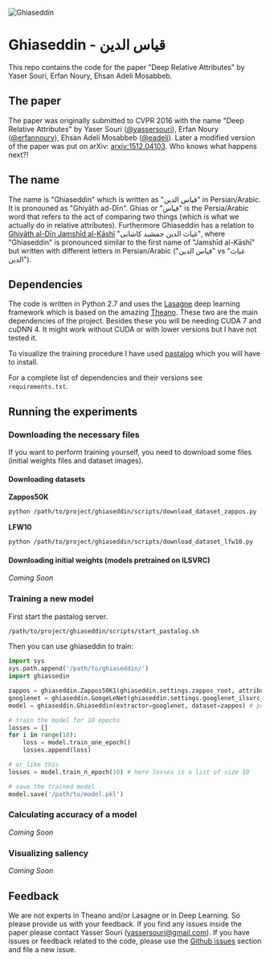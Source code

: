 ![Ghiaseddin](https://github.com/yassersouri/ghiaseddin/blob/master/ghiaseddin.png)
# Ghiaseddin - قیاس الدین

This repo contains the code for the paper "Deep Relative Attributes" by Yaser Souri, Erfan Noury, Ehsan Adeli Mosabbeb.

## The paper

The paper was originally submitted to CVPR 2016 with the name "Deep Relative Attributes" by Yaser Souri ([@yassersouri](https://github.com/yassersouri)), Erfan Noury ([@erfannoury](https://github.com/erfannoury)), Ehsan Adeli Mosabbeb ([@eadeli](https://github.com/eadeli)).
Later a modified version of the paper was put on arXiv: [arxiv:1512.04103](http://arxiv.org/abs/1512.04103).
Who knows what happens next?!

## The name

The name is "Ghiaseddin" which is written as "قیاس الدین" in Persian/Arabic. It is pronouned as "Ghiyāth ad-Dīn". Ghias or "قیاس" is the Persia/Arabic word that refers to the act of comparing two things (which is what we actually do in relative attributes).
Furthermore Ghiaseddin has a relation to [Ghiyāth al-Dīn Jamshīd al-Kāshī](https://en.wikipedia.org/wiki/Jamsh%C4%ABd_al-K%C4%81sh%C4%AB) "غیاث الدین جمشید کاشانی", where "Ghiaseddin" is pronounced similar to the first name of "Jamshīd al-Kāshī" but written with different letters in Persian/Arabic ("قیاس الدین" vs "غیاث الدین").

## Dependencies

The code is written in Python 2.7 and uses the [Lasagne](https://github.com/Lasagne/Lasagne) deep learning framework which is based on the amazing [Theano](https://github.com/Theano/Theano). These two are the main dependencies of the project. Besides these you will be needing CUDA 7 and cuDNN 4. It might work without CUDA or with lower versions but I have not tested it.

To visualize the training procedure I have used [pastalog](https://github.com/rewonc/pastalog) which you will have to install.

For a complete list of dependencies and their versions see `requirements.txt`.

## Running the experiments

### Downloading the necessary files

If you want to perform training yourself, you need to download some files (initial weights files and dataset images).

#### Downloading datasets

**Zappos50K**

```bash
python /path/to/project/ghiaseddin/scripts/download_dataset_zappos.py
```

**LFW10**

```bash
python /path/to/project/ghiaseddin/scripts/download_dataset_lfw10.py
```

#### Downloading initial weights (models pretrained on ILSVRC)

_Coming Soon_

### Training a new model

First start the pastalog server.

```bash
/path/to/project/ghiaseddin/scripts/start_pastalog.sh
```

Then you can use ghiaseddin to train:

```python
import sys
sys.path.append('/path/to/ghiaseddin/')
import ghiassedin

zappos = ghiaseddin.Zappos50K1(ghiaseddin.settings.zappos_root, attribute_index=0, split_index=0)
googlenet = ghiaseddin.GoogeLeNet(ghiaseddin.settings.googlenet_ilsvrc_weights)
model = ghiaseddin.Ghiaseddin(extractor=googlenet, dataset=zappos) # possibility to add other options

# train the model for 10 epochs
losses = []
for i in range(10):
    loss = model.train_one_epoch()
    losses.append(loss)

# or like this
losses = model.train_n_epoch(10) # here losses is a list of size 10

# save the trained model
model.save('/path/to/model.pkl')
```

### Calculating accuracy of a model

_Coming Soon_

### Visualizing saliency

_Coming Soon_

## Feedback

We are not experts in Theano and/or Lasagne or in Deep Learning. So please provide us with your feedback. If you find any issues inside the paper please contact Yasser Souri (yassersouri@gmail.com). If you have issues or feedback related to the code, please use the [Github issues](https://github.com/yassersouri/Ghiaseddin/issues) section and file a new issue.

